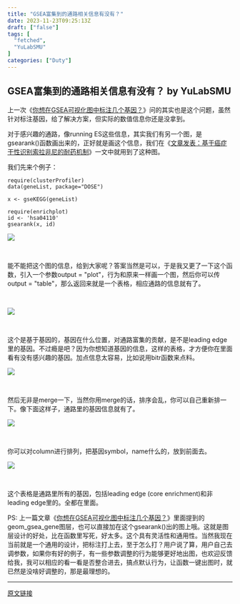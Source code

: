 ```yaml
---
title: "GSEA富集到的通路相关信息有没有？"
date: 2023-11-23T09:25:13Z
draft: ["false"]
tags: [
  "fetched",
  "YuLabSMU"
]
categories: ["Duty"]
---
```

GSEA富集到的通路相关信息有没有？ by YuLabSMU
------
<div><p data-mpa-powered-by="yiban.io">上一次《<a target="_blank" href="http://mp.weixin.qq.com/s?__biz=MzI5NjUyNzkxMg==&amp;mid=2247492265&amp;idx=1&amp;sn=2ee78c1179402a2bdc88d836c20db735&amp;chksm=ec4053eedb37daf8e0acdc60cb15a42266e2517d571b01b9cd16ede03a577608e98b9a32a8c3&amp;scene=21#wechat_redirect" textvalue="你想在GSEA可视化图中标注几个基因？" linktype="text" imgurl="" imgdata="null" data-itemshowtype="0" tab="innerlink" data-linktype="2">你想在GSEA可视化图中标注几个基因？</a>》问的其实也是这个问题，虽然针对标注基因，给了解决方案，但实际的数值信息你还是没拿到。</p><p>对于感兴趣的通路，像running ES这些信息，其实我们有另一个图，是gsearank()函数画出来的，正好就是画这个信息，我们在《<a target="_blank" href="http://mp.weixin.qq.com/s?__biz=MzI5NjUyNzkxMg==&amp;mid=2247492125&amp;idx=1&amp;sn=894f7ffcbd9de1944778415082378b07&amp;chksm=ec40535adb37da4cfdbf524f03f43cb52ca1516db42003ebc28bca8137be8d13a9a0763d87f7&amp;scene=21#wechat_redirect" textvalue="文章发表：基于癌症干性识别索拉非尼的耐药机制" linktype="text" imgurl="" imgdata="null" data-itemshowtype="0" tab="innerlink" data-linktype="2">文章发表：基于癌症干性识别索拉非尼的耐药机制</a>》一文中就用到了这种图。<br></p><p>我们先来个例子：</p><section data-tool="mdnice编辑器" data-website="https://www.mdnice.com"><pre data-tool="mdnice编辑器"><span></span><code>require(clusterProfiler)<br>data(geneList, package=<span>"DOSE"</span>)<br><br>x &lt;- gseKEGG(geneList)<br><br>require(enrichplot)<br>id &lt;- <span>'hsa04110'</span> <br>gsearank(x, id)<span></span></code></pre></section><p><img data-croporisrc="https://mmbiz.qpic.cn/mmbiz_png/MPBFtnFrw4k781sFuJ7PF8zEqGYiccXwvgicMOj07D0UloOHyUmUrZQ7Y198DqLCFfUEflf1v28gTz7yrgVSnticw/0?wx_fmt=png" data-cropx1="8.114186851211073" data-cropx2="670" data-cropy1="0" data-cropy2="357.02422145328717" data-galleryid="" data-ratio="0.5392749244712991" data-s="300,640" data-src="https://mmbiz.qpic.cn/mmbiz_jpg/MPBFtnFrw4k781sFuJ7PF8zEqGYiccXwvAyJS25axHcQP1Ts0OnHhO2EmvKj1hlk0IaGMia870nP1s8SXFmd4xwQ/640?wx_fmt=jpeg" data-type="jpeg" data-w="662" src="https://mmbiz.qpic.cn/mmbiz_jpg/MPBFtnFrw4k781sFuJ7PF8zEqGYiccXwvAyJS25axHcQP1Ts0OnHhO2EmvKj1hlk0IaGMia870nP1s8SXFmd4xwQ/640?wx_fmt=jpeg"></p><p><br></p><p>能不能把这个图的信息，给到大家呢？答案当然是可以，于是我又更了一下这个函数，引入一个参数output = "plot"，行为和原来一样画一个图，然后你可以传output = "table"，那么返回来就是一个表格，相应通路的信息就有了。<br></p><p><br></p><p><img data-galleryid="" data-ratio="0.4485294117647059" data-s="300,640" data-src="https://mmbiz.qpic.cn/mmbiz_png/MPBFtnFrw4k781sFuJ7PF8zEqGYiccXwvzDkdGnlVFR3WibJpXWcJiaLalRDt6icP7Tw3bAopV3qUicKhK1v4Xjypgg/640?wx_fmt=png" data-type="png" data-w="544" src="https://mmbiz.qpic.cn/mmbiz_png/MPBFtnFrw4k781sFuJ7PF8zEqGYiccXwvzDkdGnlVFR3WibJpXWcJiaLalRDt6icP7Tw3bAopV3qUicKhK1v4Xjypgg/640?wx_fmt=png"></p><p><br></p><p>这个是基于基因的，基因在什么位置，对通路富集的贡献，是不是leading edge里的基因。不过瘾是吧？因为你想知道基因的信息，这样的表格，才方便你在里面看有没有感兴趣的基因。加点信息太容易，比如说用bitr函数来点料。</p><p><img data-galleryid="" data-ratio="0.5200764818355641" data-s="300,640" data-src="https://mmbiz.qpic.cn/mmbiz_png/MPBFtnFrw4k781sFuJ7PF8zEqGYiccXwvphGccCZTojtUTf0fsqjD3yViaMQzohncUsEmHWBHfDmC9uZWebajA0g/640?wx_fmt=png" data-type="png" data-w="523" src="https://mmbiz.qpic.cn/mmbiz_png/MPBFtnFrw4k781sFuJ7PF8zEqGYiccXwvphGccCZTojtUTf0fsqjD3yViaMQzohncUsEmHWBHfDmC9uZWebajA0g/640?wx_fmt=png"></p><p><br></p><p>然后无非是merge一下，当然你用merge的话，排序会乱，你可以自己重新排一下。像下面这样子，通路里的基因信息就有了。</p><p><img data-galleryid="" data-ratio="0.643598615916955" data-s="300,640" data-src="https://mmbiz.qpic.cn/mmbiz_png/MPBFtnFrw4k781sFuJ7PF8zEqGYiccXwvcOM9gSWFYUjbJdFsLLE5p7HfwRnpjgbWFoe8E55nlwGRpm2ZLGzVVQ/640?wx_fmt=png" data-type="png" data-w="" src="https://mmbiz.qpic.cn/mmbiz_png/MPBFtnFrw4k781sFuJ7PF8zEqGYiccXwvcOM9gSWFYUjbJdFsLLE5p7HfwRnpjgbWFoe8E55nlwGRpm2ZLGzVVQ/640?wx_fmt=png"></p><p><br></p><p>你可以对column进行排列，把基因symbol，name什么的，放到前面去。</p><p><img data-galleryid="" data-ratio="0.9702300405953992" data-s="300,640" data-src="https://mmbiz.qpic.cn/mmbiz_png/MPBFtnFrw4k781sFuJ7PF8zEqGYiccXwvHltEL01SsKIjrqhvcnqs4wUKapsOKUV2AB088j9iczImUyaAB94aibHA/640?wx_fmt=png" data-type="png" data-w="739" src="https://mmbiz.qpic.cn/mmbiz_png/MPBFtnFrw4k781sFuJ7PF8zEqGYiccXwvHltEL01SsKIjrqhvcnqs4wUKapsOKUV2AB088j9iczImUyaAB94aibHA/640?wx_fmt=png"></p><p><br></p><p>这个表格是通路里所有的基因，包括leading edge (core enrichment)和非leading edge里的。全都在里面。<br></p><p>PS: 上一篇文章《<a target="_blank" href="http://mp.weixin.qq.com/s?__biz=MzI5NjUyNzkxMg==&amp;mid=2247492265&amp;idx=1&amp;sn=2ee78c1179402a2bdc88d836c20db735&amp;chksm=ec4053eedb37daf8e0acdc60cb15a42266e2517d571b01b9cd16ede03a577608e98b9a32a8c3&amp;scene=21#wechat_redirect" textvalue="你想在GSEA可视化图中标注几个基因？" linktype="text" imgurl="" imgdata="null" data-itemshowtype="0" tab="innerlink" data-linktype="2">你想在GSEA可视化图中标注几个基因？</a>》里面提到的geom_gsea_gene图层，也可以直接加在这个gsearank()出的图上哦。这就是图层设计的好处，比在函数里写死，好太多。这个具有灵活性和通用性。当然我现在当前就是一个通用的设计，把标注打上去，至于怎么打？用户说了算，用户自己去调参数，如果你有好的例子，有一些参数调整的行为能够更好地出图，也欢迎反馈给我，我可以相应的看一看是否整合进去，搞点默认行为，让函数一键出图时，就已然是没啥好调整的，那是最理想的。<br></p></div>  
<hr>
<a href="https://mp.weixin.qq.com/s/SyAjUIZUWqFSzO0xLY9PjA",target="_blank" rel="noopener noreferrer">原文链接</a>
